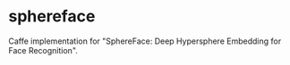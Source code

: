 # sphereface
Caffe implementation for "SphereFace: Deep Hypersphere Embedding for Face Recognition".

